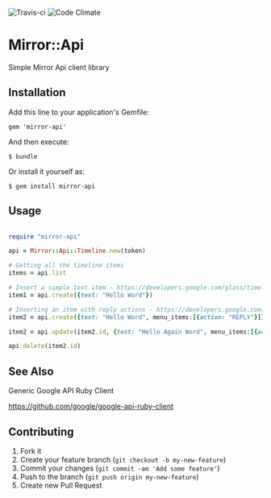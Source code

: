 ![Travis-ci](https://travis-ci.org/ciberch/mirror-api.png)
![Code Climate](https://codeclimate.com/github/ciberch/mirror-api.png)

# Mirror::Api

Simple Mirror Api client library

## Installation

Add this line to your application's Gemfile:

    gem 'mirror-api'

And then execute:

    $ bundle

Or install it yourself as:

    $ gem install mirror-api

## Usage

``` ruby

require "mirror-api"

api = Mirror::Api::Timeline.new(token)

# Getting all the timeline items
items = api.list

# Insert a simple text item - https://developers.google.com/glass/timeline#inserting_a_simple_timeline_item
item1 = api.create({text: "Hello Word"})

# Inserting an item with reply actions - https://developers.google.com/glass/timeline#user_interaction_with_menu_items
item2 = api.create({text: "Hello Word", menu_items:[{action: "REPLY"}]})

item2 = api.update(item2.id, {text: "Hello Again Word", menu_items:[{action: "REPLY"}]})

api.delete(item2.id)
```

## See Also

Generic Google API Ruby Client

https://github.com/google/google-api-ruby-client

## Contributing

1. Fork it
2. Create your feature branch (`git checkout -b my-new-feature`)
3. Commit your changes (`git commit -am 'Add some feature'`)
4. Push to the branch (`git push origin my-new-feature`)
5. Create new Pull Request
